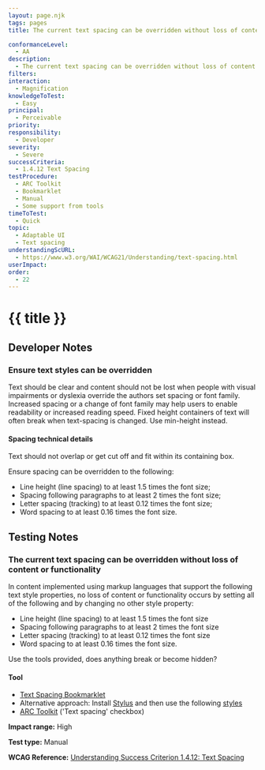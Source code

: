 ```yaml
---
layout: page.njk
tags: pages
title: The current text spacing can be overridden without loss of content or functionality

conformanceLevel:
  - AA
description:
  - The current text spacing can be overridden without loss of content or functionality
filters:
interaction:
  - Magnification
knowledgeToTest:
  - Easy
principal:
  - Perceivable
priority:
responsibility:
  - Developer
severity:
  - Severe
successCriteria:
  - 1.4.12 Text Spacing
testProcedure:
  - ARC Toolkit
  - Bookmarklet
  - Manual
  - Some support from tools
timeToTest:
  - Quick
topic:
  - Adaptable UI
  - Text spacing
understandingScURL:
  - https://www.w3.org/WAI/WCAG21/Understanding/text-spacing.html
userImpact:
order:
  - 22
---
```


# {{ title }}

## Developer Notes

### Ensure text styles can be overridden

Text should be clear and content should not be lost when people with visual impairments or dyslexia override the authors set spacing or font family. Increased spacing or a change of font family may help users to enable readability or increased reading speed. Fixed height containers of text will often break when text-spacing is changed. Use min-height instead.

#### Spacing technical details

Text should not overlap or get cut off and fit within its containing box.

Ensure spacing can be overridden to the following:

- Line height (line spacing) to at least 1.5 times the font size;
- Spacing following paragraphs to at least 2 times the font size;
- Letter spacing (tracking) to at least 0.12 times the font size;
- Word spacing to at least 0.16 times the font size.

## Testing Notes

### The current text spacing can be overridden without loss of content or functionality

In content implemented using markup languages that support the following text style properties, no loss of content or functionality occurs by setting all of the following and by changing no other style property:

- Line height (line spacing) to at least 1.5 times the font size
- Spacing following paragraphs to at least 2 times the font size
- Letter spacing (tracking) to at least 0.12 times the font size
- Word spacing to at least 0.16 times the font size.

Use the tools provided, does anything break or become hidden?

#### Tool

- [Text Spacing Bookmarklet](https://codepen.io/stevef/full/YLMqbo)
- Alternative approach: Install [Stylus](https://chrome.google.com/webstore/detail/stylus/clngdbkpkpeebahjckkjfobafhncgmne?hl=en) and then use the following [styles](https://gist.github.com/alastc/b1ad4cf443be38930c840f7f388ed0c0)
- [ARC Toolkit](https://www.paciellogroup.com/toolkit/) ('Text spacing' checkbox)

**Impact range:** High

**Test type:** Manual

**WCAG Reference:** [Understanding Success Criterion 1.4.12: Text Spacing](https://www.w3.org/WAI/WCAG21/Understanding/text-spacing.html)
